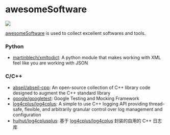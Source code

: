 # awesomeSoftware

![](https://user-images.githubusercontent.com/5803001/37886888-d361e980-30f0-11e8-913b-6fbfce98ab77.jpeg)

[awesomeSoftware](https://parg.co/bh01) is used to collect excellent softwares and tools.

### Python
- [martinblech/xmltodict](https://github.com/martinblech/xmltodict): A python module that makes working with XML feel like you are working with JSON

### C/C++
- [abseil/abseil-cpp](https://github.com/abseil/abseil-cpp): An open-source collection of C++ library code designed to augment the C++ standard library
- [google/googletest](https://github.com/google/googletest): Google Testing and Mocking Framework
- [log4cplus/log4cplus](https://github.com/log4cplus/log4cplus): A simple to use C++ logging API providing thread-safe, flexible, and arbitrarily granular control over log management and configuration
- [huihut/log4cplusplus](https://github.com/huihut/log4cplusplus): 基于 [log4cplus/log4cplus](https://github.com/log4cplus/log4cplus) 封装的自用的 C++ 日志库
